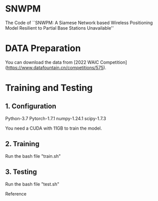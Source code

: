 # SNWPM
 The Code of ``SNWPM: A Siamese Network based Wireless Positioning Model
Resilient to Partial Base Stations Unavailable''

# DATA Preparation
You can download the data from [2022 WAIC Competition] (https://www.datafountain.cn/competitions/575).

# Training and Testing

## 1. Configuration
Python-3.7
Pytorch-1.7.1
numpy-1.24.1
scipy-1.7.3

You need a CUDA with 11GB to train the model.

## 2. Training
Run the bash file "train.sh"

## 3. Testing
Run the bash file "test.sh"

Reference
